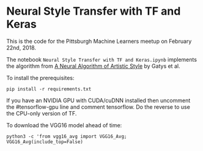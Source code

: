 # Neural Style Transfer with TF and Keras

This is the code for the Pittsburgh Machine Learners meetup on February 22nd, 2018. 

The notebook `Neural Style Transfer with TF and Keras.ipynb` implements the algorithm from [A Neural Algorithm of Artistic Style](https://arxiv.org/abs/1508.06576) by Gatys et al.

To install the prerequisites:

`pip install -r requirements.txt`

If you have an NVIDIA GPU with CUDA/cuDNN installed then uncomment the #tensorflow-gpu line and comment tensorflow. Do the reverse to use the CPU-only version of TF.

To download the VGG16 model ahead of time:

`python3 -c 'from vgg16_avg import VGG16_Avg; VGG16_Avg(include_top=False)`